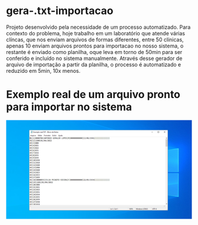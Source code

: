 # gera-.txt-importacao

Projeto desenvolvido pela necessidade de um processo automatizado. Para contexto do problema, hoje trabalho em um laboratório que atende várias clíncas, que nos enviam arquivos de formas diferentes, entre 50 clínicas, apenas 10 enviam arquivos prontos para importacao no nosso sistema, o restante é enviado como planilha, oque leva em torno de 50min para ser conferido e incluído no sistema manualmente.
Através desse gerador de arquivo de importação a partir da planilha, o processo é automatizado e reduzido em 5min, 10x menos.

# Exemplo real de um arquivo pronto para importar no sistema

![Screenshot](projeto_gmn/img/exemplo-real.png)
